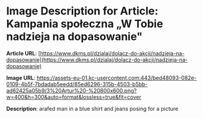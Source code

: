 # Image Description for Article: Kampania społeczna „W Tobie nadzieja na dopasowanie"
**Article URL**: [https://www.dkms.pl/dzialaj/dolacz-do-akcji/nadzieja-na-dopasowanie](https://www.dkms.pl/dzialaj/dolacz-do-akcji/nadzieja-na-dopasowanie)

**Image URL**: https://assets-eu-01.kc-usercontent.com:443/bed48093-082e-0109-4b5f-7bdadab5eedd/85ed6296-315b-4503-b5bb-ad62425a05b9/3%20Artur%20-%20800x600.png?w=400&h=300&auto=format&lossless=true&fit=cover

**Description**: arafed man in a blue shirt and jeans posing for a picture
